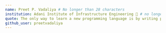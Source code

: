 ```yaml
---
name: Preet P. Vadaliya # No longer than 28 characters
institution: Adani Institute of Infrastructure Engineering 🚩 # no longer than 58 characters
quote: The only way to learn a new programming language is by writing programs in it. # no longer than 100 characters, avoid using quotes(") to guarantee the format remains the same.
github_user: preetvadaliya
---
```


